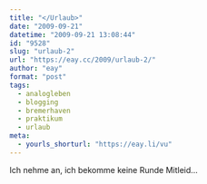 ```yaml
---
title: "</Urlaub>"
date: "2009-09-21"
datetime: "2009-09-21 13:08:44"
id: "9528"
slug: "urlaub-2"
url: "https://eay.cc/2009/urlaub-2/"
author: "eay"
format: "post"
tags:
  - analogleben
  - blogging
  - bremerhaven
  - praktikum
  - urlaub
meta:
  - yourls_shorturl: "https://eay.li/vu"
---
```


Ich nehme an, ich bekomme keine Runde Mitleid...
